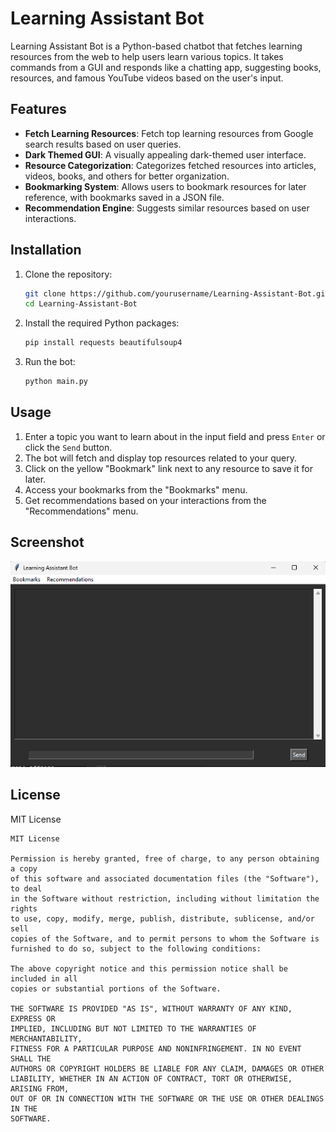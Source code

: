 # Learning Assistant Bot

Learning Assistant Bot is a Python-based chatbot that fetches learning resources from the web to help users learn various topics. It takes commands from a GUI and responds like a chatting app, suggesting books, resources, and famous YouTube videos based on the user's input.

## Features

- **Fetch Learning Resources**: Fetch top learning resources from Google search results based on user queries.
- **Dark Themed GUI**: A visually appealing dark-themed user interface.
- **Resource Categorization**: Categorizes fetched resources into articles, videos, books, and others for better organization.
- **Bookmarking System**: Allows users to bookmark resources for later reference, with bookmarks saved in a JSON file.
- **Recommendation Engine**: Suggests similar resources based on user interactions.

## Installation

1. Clone the repository:
    ```bash
    git clone https://github.com/yourusername/Learning-Assistant-Bot.git
    cd Learning-Assistant-Bot
    ```

2. Install the required Python packages:
    ```bash
    pip install requests beautifulsoup4
    ```

3. Run the bot:
    ```bash
    python main.py
    ```

## Usage

1. Enter a topic you want to learn about in the input field and press `Enter` or click the `Send` button.
2. The bot will fetch and display top resources related to your query.
3. Click on the yellow "Bookmark" link next to any resource to save it for later.
4. Access your bookmarks from the "Bookmarks" menu.
5. Get recommendations based on your interactions from the "Recommendations" menu.

## Screenshot

![Learning Assistant Bot Screenshot](screenshot.png)

## License

MIT License

```
MIT License

Permission is hereby granted, free of charge, to any person obtaining a copy
of this software and associated documentation files (the "Software"), to deal
in the Software without restriction, including without limitation the rights
to use, copy, modify, merge, publish, distribute, sublicense, and/or sell
copies of the Software, and to permit persons to whom the Software is
furnished to do so, subject to the following conditions:

The above copyright notice and this permission notice shall be included in all
copies or substantial portions of the Software.

THE SOFTWARE IS PROVIDED "AS IS", WITHOUT WARRANTY OF ANY KIND, EXPRESS OR
IMPLIED, INCLUDING BUT NOT LIMITED TO THE WARRANTIES OF MERCHANTABILITY,
FITNESS FOR A PARTICULAR PURPOSE AND NONINFRINGEMENT. IN NO EVENT SHALL THE
AUTHORS OR COPYRIGHT HOLDERS BE LIABLE FOR ANY CLAIM, DAMAGES OR OTHER
LIABILITY, WHETHER IN AN ACTION OF CONTRACT, TORT OR OTHERWISE, ARISING FROM,
OUT OF OR IN CONNECTION WITH THE SOFTWARE OR THE USE OR OTHER DEALINGS IN THE
SOFTWARE.
